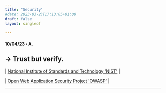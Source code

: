 ```yaml
---
title: "Security"
#date: 2023-03-23T17:13:05+01:00
draft: false
layout: singleof

---
```

#### 10/04/23 : A.

## -> Trust but verify.

| [National Institute of Standards and Technology 'NIST'](https://www.nist.gov/) |

| [ Open Web Application Security Project 'OWASP'](https://owasp.org/Top10/) |

---